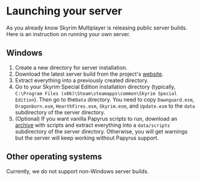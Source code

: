 # Launching your server

As you already know Skyrim Multiplayer is releasing public server builds. Here is an instruction on running your own server.

## Windows

1. Create a new directory for server installation.
2. Download the latest server build from the project's [website](https://skymp.io/).
3. Extract everything into a previously created directory.
4. Go to your Skyrim Special Edition installation directory \(typically, `C:\Program Files (x86)\Steam\steamapps\common\Skyrim Special Edition`\). Then go to the`Data` directory. You need to copy `Dawnguard.esm`, `Dragonborn.esm`, `HearthFires.esm`, `Skyrim.esm`, and `Update.esm` to the `data` subdirectory of the server directory.
5. \(Optional\) If you want vanilla Papyrus scripts to run, download an [archive](https://github.com/skyrim-multiplayer/skymp5-binaries/releases/download/scripts/scripts.7z) with scripts and extract everything into a `data/scripts` subdirectory of the server directory. Otherwise, you will get warnings but the server will keep working without Papyrus support.

## Other operating systems

Currently, we do not support non-Windows server builds.

